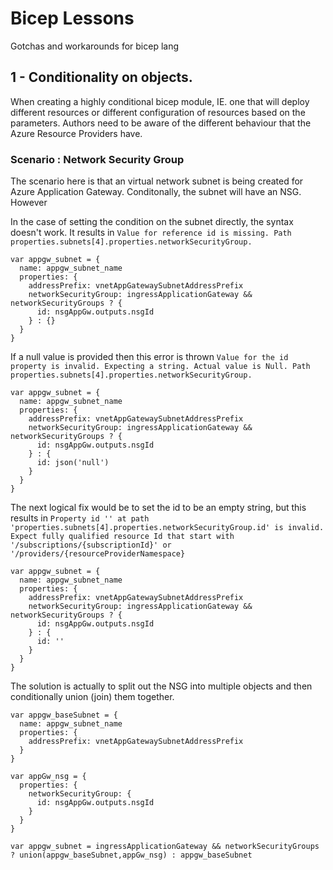 # Bicep Lessons
Gotchas and workarounds for bicep lang

## 1 - Conditionality on objects.

When creating a highly conditional bicep module, IE. one that will deploy different resources or different configuration of resources based on the parameters. Authors need to be aware of the different behaviour that the Azure Resource Providers have.

### Scenario : Network Security Group

The scenario here is that an virtual network subnet is being created for Azure Application Gateway. Conditonally, the subnet will have an NSG. However 

In the case of setting the condition on the subnet directly, the syntax doesn't work. It results in `Value for reference id is missing. Path properties.subnets[4].properties.networkSecurityGroup.`

```bicep
var appgw_subnet = {
  name: appgw_subnet_name
  properties: {
    addressPrefix: vnetAppGatewaySubnetAddressPrefix
    networkSecurityGroup: ingressApplicationGateway && networkSecurityGroups ? {
      id: nsgAppGw.outputs.nsgId
    } : {}
  }
}
```

If a null value is provided then this error is thrown `Value for the id property is invalid. Expecting a string. Actual value is Null. Path properties.subnets[4].properties.networkSecurityGroup.`

```bicep
var appgw_subnet = {
  name: appgw_subnet_name
  properties: {
    addressPrefix: vnetAppGatewaySubnetAddressPrefix
    networkSecurityGroup: ingressApplicationGateway && networkSecurityGroups ? {
      id: nsgAppGw.outputs.nsgId
    } : {
      id: json('null')
    }
  }
}
```

The next logical fix would be to set the id to be an empty string, but this results in `Property id '' at path 'properties.subnets[4].properties.networkSecurityGroup.id' is invalid. Expect fully qualified resource Id that start with '/subscriptions/{subscriptionId}' or '/providers/{resourceProviderNamespace}`

```bicep
var appgw_subnet = {
  name: appgw_subnet_name
  properties: {
    addressPrefix: vnetAppGatewaySubnetAddressPrefix
    networkSecurityGroup: ingressApplicationGateway && networkSecurityGroups ? {
      id: nsgAppGw.outputs.nsgId
    } : {
      id: ''
    }
  }
}
```

The solution is actually to split out the NSG into multiple objects and then conditionally union (join) them together.

```bicep
var appgw_baseSubnet = {
  name: appgw_subnet_name
  properties: {
    addressPrefix: vnetAppGatewaySubnetAddressPrefix
  }
}

var appGw_nsg = {
  properties: {
    networkSecurityGroup: {
      id: nsgAppGw.outputs.nsgId
    }
  }
}

var appgw_subnet = ingressApplicationGateway && networkSecurityGroups ? union(appgw_baseSubnet,appGw_nsg) : appgw_baseSubnet
```

